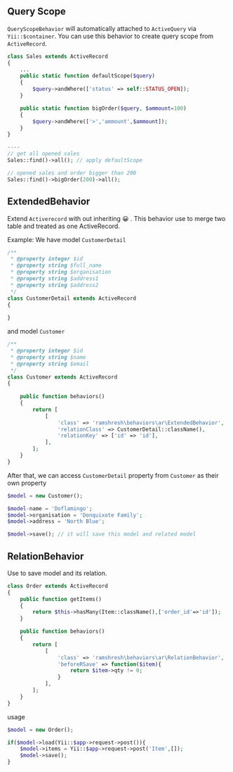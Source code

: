 Query Scope
----------
`QueryScopeBehavior` will automatically attached to `ActiveQuery` via `Yii::$container`. You can use this behavior to
create query scope from `ActiveRecord`.

```php
class Sales extends ActiveRecord
{
    ...
    public static function defaultScope($query)
    {
        $query->andWhere(['status' => self::STATUS_OPEN]);
    }

    public static function bigOrder($query, $ammount=100)
    {
        $query->andWhere(['>','ammount',$ammount]);
    }
}

----
// get all opened sales
Sales::find()->all(); // apply defaultScope

// opened sales and order bigger than 200
Sales::find()->bigOrder(200)->all();

```

ExtendedBehavior
----------------
Extend `Activerecord` with out inheriting :grinning: .
This behavior use to merge two table and treated as one ActiveRecord.

Example:
We have model `CustomerDetail`

```php
/**
 * @property integer $id
 * @property string $full_name
 * @property string $organisation
 * @property string $address1
 * @property string $address2
 */
class CustomerDetail extends ActiveRecord
{
    
}
```

and model `Customer`

```php
/**
 * @property integer $id
 * @property string $name
 * @property string $email
 */
class Customer extends ActiveRecord
{
    
    public function behaviors()
    {
        return [
            [
                'class' => 'ramshresh\behaviors\ar\ExtendedBehavior',
                'relationClass' => CustomerDetail::className(),
                'relationKey' => ['id' => 'id'],
            ],
        ];
    }
}
```

After that, we can access `CustomerDetail` property from `Customer` as their own property

```php
$model = new Customer();

$model-name = 'Doflamingo';
$model->organisation = 'Donquixote Family';
$model->address = 'North Blue';

$model->save(); // it will save this model and related model
```

RelationBehavior
----------------
Use to save model and its relation.

```php
class Order extends ActiveRecord
{
    public function getItems()
    {
        return $this->hasMany(Item::className(),['order_id'=>'id']);
    }

    public function behaviors()
    {
        return [
            [
                'class' => 'ramshresh\behaviors\ar\RelationBehavior',
                'beforeRSave' => function($item){
                    return $item->qty != 0;
                }
            ],
        ];
    }
}
```

usage

```php
$model = new Order();

if($model->load(Yii::$app->request->post()){
    $model->items = Yii::$app->request->post('Item',[]);
    $model->save();
}
```
